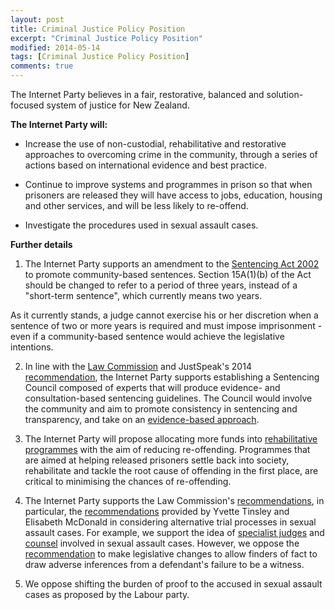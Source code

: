 ```yaml
---
layout: post
title: Criminal Justice Policy Position
excerpt: "Criminal Justice Policy Position"
modified: 2014-05-14
tags: [Criminal Justice Policy Position]
comments: true
---
```


The Internet Party believes in a fair, restorative, balanced and solution-focused system of justice for New Zealand.

**The Internet Party will:**

- Increase the use of non-custodial, rehabilitative and restorative approaches to overcoming crime in the community, through a series of actions based on international evidence and best practice.

- Continue to improve systems and programmes in prison so that when prisoners are released they will have access to jobs, education, housing and other services, and will be less likely to re-offend.

- Investigate the procedures used in sexual assault cases.

**Further details**

1. The Internet Party supports an amendment to the [Sentencing Act 2002](http://www.legislation.govt.nz/act/public/2002/0009/latest/DLM135342.html?search=ts_act%40bill%40regulation%40deemedreg_sentencing+act_resel_25_a&p=1) to promote community-based sentences. Section 15A(1)(b) of the Act should be changed to refer to a period of three years, instead of a "short-term sentence", which currently means two years.

As it currently stands, a judge cannot exercise his or her discretion when a sentence of two or more years is required and must impose imprisonment - even if a community-based sentence would achieve the legislative intentions.

2. In line with the [Law Commission](http://www.lawcom.govt.nz/sites/default/files/publications/2006/08/Publication_126_338_R94.pdf) and JustSpeak's 2014 [recommendation](http://justspeak.org.nz/announcing-unlocking-prisons-report/feed), the Internet Party supports establishing a Sentencing Council composed of experts that will produce evidence- and consultation-based sentencing guidelines. The Council would involve the community and aim to promote consistency in sentencing and transparency, and take on an [evidence-based approach](http://www.lawcom.govt.nz/sites/default/files/publications/2006/08/Publication_126_338_R94.pdf).

3. The Internet Party will propose allocating more funds into [rehabilitative programmes](http://www.corrections.govt.nz/working_with_offenders.html) with the aim of reducing re-offending. Programmes that are aimed at helping released prisoners settle back into society, rehabilitate and tackle the root cause of offending in the first place, are critical to minimising the chances of re-offending.

4. The Internet Party supports the Law Commission's [recommendations](http://www.lawcom.govt.nz/content/section-1-introduction), in particular, the [recommendations](http://www.lawcom.govt.nz/book/export/html/2278) provided by Yvette Tinsley and Elisabeth McDonald in considering alternative trial processes in sexual assault cases. For example, we support the idea of [specialist judges](http://www.lawcom.govt.nz/sites/default/files/training_specialist_judges_frrtrj_-_pp_264-268.pdf) and [counsel](http://www.lawcom.govt.nz/sites/default/files/accredited_counsel_frrtrj_-_pp_268-270.pdf) involved in sexual assault cases. However, we oppose the [recommendation](http://www.lawcom.govt.nz/sites/default/files/frrtrj_-_executive_summary_0.pdf) to make legislative changes to allow finders of fact to draw adverse inferences from a defendant's failure to be a witness.

5. We oppose shifting the burden of proof to the accused in sexual assault cases as proposed by the Labour party.